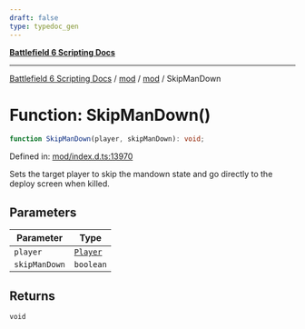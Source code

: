```yaml
---
draft: false
type: typedoc_gen
---
```


[**Battlefield 6 Scripting Docs**](../../../_index.md)

***

[Battlefield 6 Scripting Docs](../../../_index.md) / [mod](../../_index.md) / [mod](../_index.md) / SkipManDown

# Function: SkipManDown()

```ts
function SkipManDown(player, skipManDown): void;
```

Defined in: [mod/index.d.ts:13970](https://github.com/battlefield-portal-community/portal-docs/blob/ff09b2690670f74de7e97198022e5a97ff1161ff/generators/santiago/mod/index.d.ts#L13970)

Sets the target player to skip the mandown state and go directly to the deploy screen when killed.

## Parameters

| Parameter | Type |
| ------ | ------ |
| `player` | [`Player`](../Player/_index.md) |
| `skipManDown` | `boolean` |

## Returns

`void`
